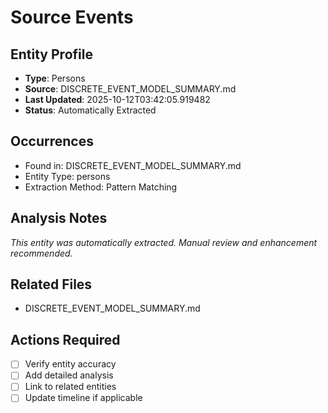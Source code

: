 # Source Events

## Entity Profile
- **Type**: Persons
- **Source**: DISCRETE_EVENT_MODEL_SUMMARY.md
- **Last Updated**: 2025-10-12T03:42:05.919482
- **Status**: Automatically Extracted

## Occurrences
- Found in: DISCRETE_EVENT_MODEL_SUMMARY.md
- Entity Type: persons
- Extraction Method: Pattern Matching

## Analysis Notes
*This entity was automatically extracted. Manual review and enhancement recommended.*

## Related Files
- DISCRETE_EVENT_MODEL_SUMMARY.md

## Actions Required
- [ ] Verify entity accuracy
- [ ] Add detailed analysis
- [ ] Link to related entities
- [ ] Update timeline if applicable
